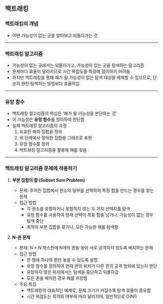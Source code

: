 ## 백트래킹

### 백트래킹의 개념
- 어떤 가능성이 없는 곳을 알아보고 되돌아가는 것
---
### 백트래킹 알고리즘
- 가능성이 없는 곳에서는 되돌아가고, 가능성이 있는 곳을 탐색하는 알고리즘
- 문제마다 효율이 달라지므로 시간 복잡도를 특정해 정의하기 어려움
- 하지만 백트래킹을 통해 해가 될 가능성이 없는 탐색 대상을 배제할 수 있으므로, 단순히 완전 탐색하는 방법보다 효율적임
---
### 유망 함수
- 백트래킹 알고리즘의 핵심은 '해가 될 가능성을 판단하는 것'
- 이 가능성은 **유망 함수**를 정의하여 판단함
- 실제 백트래킹 알고리즘의 과정
  1. 유효한 해의 집합을 정의
  2. 위 단계에서 정의한 집합을 그래프로 표현
  3. 유망 함수를 정의
  4. 백트래킹 알고리즘을 활용해 해를 찾음
---
### 백트래킹 알고리즘 문제에 적용하기
1. **부분 집합의 합 (Subset Sum Problem)**
   - 문제: 주어진 집합에서 원소의 일부를 선택하여 특정 합을 만드는 경우를 찾는 문제
   - 접근 방법
     - 각 원소를 포함하거나 포함하지 않는 두 가지 선택지를 탐색
     - 유망 함수를 사용하여 현재 선택이 목표 합을 넘거나, 가능성이 없는 경우 탐색 중단
     - 최적의 부분 집합을 찾거나, 모든 가능한 해를 탐색함

2. **N-퀸 문제**
   - 문제: N × N 체스판에 N개의 퀸을 놓아 서로 공격하지 않도록 배치하는 문제
   - 접근 방법
     - 한 행에 하나의 퀸만 놓을 수 있도록 설정
     - 유망 함수를 정의하여 현재 퀸의 위치가 다른 퀸의 공격 범위에 있는지 판단
     - 유망하지 않은 위치에서는 탐색을 중단하고 되돌아감
     - 모든 퀸을 배치한 경우 해를 저장함
   - 주요 특징
     - 백트래킹의 대표적인 예제로, 문제 크기가 커질수록 탐색 효율이 중요함
     - 시간 복잡도는 최적화 여부에 따라 달라지며, 일반적으로 O(N!)


